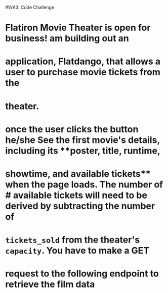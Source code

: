 #WK3: Code Challenge 


# Flatiron Movie Theater is open for business! am  building out an
# application, Flatdango, that allows a user to purchase movie tickets from the
# theater.
# once the user clicks  the button he/she See the first movie's details, including its **poster, title, runtime,
# showtime, and available tickets** when the page loads. The number of #  available tickets will need to be derived by subtracting the number of
# `tickets_sold` from the theater's `capacity`. You have   to make a GET
# request to the following endpoint to retrieve the film data


